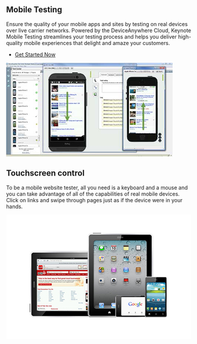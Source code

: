 ## Mobile Testing

Ensure the quality of your mobile apps and sites by testing on real devices over live carrier networks. Powered by the DeviceAnywhere Cloud, Keynote Mobile Testing streamlines your testing process and helps you deliver high-quality mobile experiences that delight and amaze your customers.

* [Get Started Now](http://www.keynote.com/solutions/testing/mobile-testing#pricing)

![screenshot](images/touchscreen-control.jpg)

## Touchscreen control

To be a mobile website tester, all you need is a keyboard and a mouse and you can take advantage of all of the capabilities of real mobile devices. Click on links and swipe through pages just as if the device were in your hands.


![screenshot](images/device-coverage.jpg)


